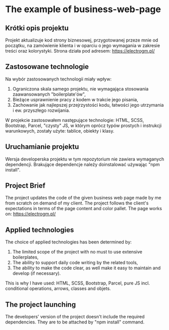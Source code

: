 # The example of business-web-page

## Krótki opis projektu
Projekt aktualizuje kod strony biznesowej, przygotowanej przeze mnie od początku, na zamówienie klienta i w oparciu o jego wymagania w zakresie treści oraz kolorystyki. Strona działa pod adresem: https://electrogm.pl/

## Zastosowane technologie
Na wybór zastosowanych technologii miały wpływ:
1. Ograniczona skala samego projektu, nie wymagająca stosowania zaawansowanych "boilerplate'ów",
2. Bieżące usprawnienie pracy z kodem w trakcie jego pisania, 
3. Zachowanie jak najlepszej przejrzystości kodu, łatwości jego utrzymania i ew. przyszłego rozwijania.

W projekcie zastosowałem następujące technologie:
HTML, SCSS, Bootstrap, Parcel, "czysty" JS, w którym oprócz typów prostych i instrukcji warunkowych, zostały użyte: tablice, obiekty i klasy.

## Uruchamianie projektu
Wersja developerska projektu w tym repozytorium nie zawiera wymaganych dependencji. Brakujące dependencje należy doinstalować używając "npm install".


## Project Brief
The project updates the code of the given business web page made by me from scratch on demand of my client. The project follows the client's expectations in terms of the page content and color pallet. The page works on: https://electrogm.pl/

## Applied technologies
The choice of applied technologies has been determined by:
1. The limited scope of the project with no must to use extensive boilerplates,
2. The ability to support daily code writing by the related tools,
3. The ability to make the code clear, as well make it easy to maintain and develop (if necessary).

This is why I have used:
HTML, SCSS, Bootstrap, Parcel, pure JS incl. conditional operations, arrows, classes and objets.

## The project launching
The developers' version of the project doesn't include the required dependencies. They are to be attached by "npm install" command.
